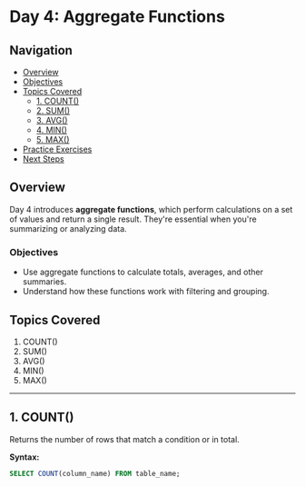 # Day 4: Aggregate Functions

## Navigation
- [Overview](#overview)
- [Objectives](#objectives)
- [Topics Covered](#topics-covered)
  - [1. COUNT()](#1-count)
  - [2. SUM()](#2-sum)
  - [3. AVG()](#3-avg)
  - [4. MIN()](#4-min)
  - [5. MAX()](#5-max)
- [Practice Exercises](#practice-exercises)
- [Next Steps](#next-steps)

## Overview
Day 4 introduces **aggregate functions**, which perform calculations on a set of values and return a single result. They're essential when you're summarizing or analyzing data.

### Objectives
- Use aggregate functions to calculate totals, averages, and other summaries.
- Understand how these functions work with filtering and grouping.

## Topics Covered
1. COUNT()
2. SUM()
3. AVG()
4. MIN()
5. MAX()

---

## 1. COUNT()
Returns the number of rows that match a condition or in total.

**Syntax:**
```sql
SELECT COUNT(column_name) FROM table_name;
